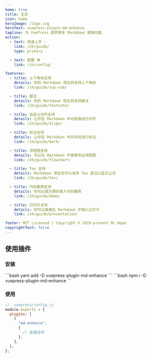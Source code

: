 ```yaml
---
home: true
title: 主页
icon: home
heroImage: /logo.svg
heroText: vuepress-plugin-md-enhance
tagline: 为 VuePress 提供更多 Markdown 增强功能
action:
  - text: 快速上手 💡
    link: /zh/guide/
    type: primary

  - text: 配置 🛠
    link: /zh/config/

features:
  - title: 上下角标支持
    details: 你的 Markdown 现在将支持上下角标
    link: /zh/guide/sup-sub/

  - title: 脚注
    details: 你的 Markdown 现在将支持脚注
    link: /zh/guide/footnote/

  - title: 自定义对齐支持
    details: 让你在 Markdown 中对段落进行对齐
    link: /zh/guide/align/

  - title: 标记支持
    details: 让你在 Markdown 中对词句进行标记
    link: /zh/guide/mark/

  - title: 流程图支持
    details: 可以在 Markdown 中直接写出流程图
    link: /zh/guide/flowchart/

  - title: Tex 支持
    details: Markdown 现在也可以支持 Tex 语法以显示公式
    link: /zh/guide/tex/

  - title: 代码案例支持
    details: 你可以很方便的插入代码案例
    link: /zh/guide/demo/

  - title: 幻灯片支持
    details: 你可以直接在 Markdown 中插入幻灯片
    link: /zh/guide/presentation/

footer: MIT Licensed | Copyright © 2019-present Mr.Hope
copyrightText: false
---
```


## 使用插件

### 安装

<CodeGroup>
<CodeGroupItem title="yarn">
```bash
yarn add -D vuepress-plugin-md-enhance
```
</CodeGroupItem>

<CodeGroupItem title="npm">
```bash
npm i -D vuepress-plugin-md-enhance
```
</CodeGroupItem>
</CodeGroup>

### 使用

```js
// .vuepress/config.js
module.exports = {
  plugins: [
    [
      "md-enhance",
      {
        // 配置选项
      },
    ],
  ],
};
```
